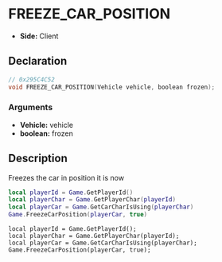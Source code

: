 # FREEZE_CAR_POSITION
- **Side:** Client

## Declaration
```cpp
// 0x295C4C52
void FREEZE_CAR_POSITION(Vehicle vehicle, boolean frozen);
```

### Arguments
- **Vehicle:** vehicle
- **boolean:** frozen

## Description
Freezes the car in position it is now

```lua
local playerId = Game.GetPlayerId()
local playerChar = Game.GetPlayerChar(playerId)
local playerCar = Game.GetCarCharIsUsing(playerChar)
Game.FreezeCarPosition(playerCar, true)
```

```squirrel
local playerId = Game.GetPlayerId();
local playerChar = Game.GetPlayerChar(playerId);
local playerCar = Game.GetCarCharIsUsing(playerChar);
Game.FreezeCarPosition(playerCar, true);
```